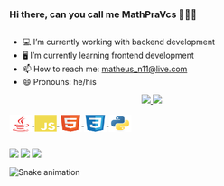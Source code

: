 ### Hi there, can you call me MathPraVcs 🤷‍♂👋

##

- 💻 I’m currently working with backend development
- 🖥 I’m currently learning frontend development
- 📫 How to reach me: matheus_n11@live.com
- 😄 Pronouns: he/his

<div align="center">
  <a href="https://github.com/mathpravcs">
  <img height="180em" src="https://github-readme-stats.vercel.app/api?username=mathpravcs&show_icons=true&theme=dark&include_all_commits=true&count_private=true"/>
  <img height="180em" src="https://github-readme-stats.vercel.app/api/top-langs/?username=mathpravcs&layout=compact&langs_count=7&theme=dark"/>
</div>
  
  <div style="display: inline_block"><br>
  <img align="center" alt="Math-Java" height="30" width="40" src="https://raw.githubusercontent.com/devicons/devicon/master/icons/java/java-plain.svg">
  <img align="center" alt="Math-Js" height="30" width="40" src="https://raw.githubusercontent.com/devicons/devicon/master/icons/javascript/javascript-plain.svg">
  <img align="center" alt="Math-HTML" height="30" width="40" src="https://raw.githubusercontent.com/devicons/devicon/master/icons/html5/html5-original.svg">
  <img align="center" alt="Math-CSS" height="30" width="40" src="https://raw.githubusercontent.com/devicons/devicon/master/icons/css3/css3-original.svg">
  <img align="center" alt="Math-Python" height="30" width="40" src="https://raw.githubusercontent.com/devicons/devicon/master/icons/python/python-original.svg">
  
  </div>
  
  ##
  
  
  <div> 
  
  <a href="https://instagram.com/m_basilio10" target="_blank"><img src="https://img.shields.io/badge/-Instagram-%23E4405F?style=for-the-badge&logo=instagram&logoColor=white" target="_blank"></a>
 	 <a href = "mailto:matheus_n11@live.com"><img src="https://img.shields.io/badge/-Outlook-%23333?style=for-the-badge&logo=gmail&logoColor=white" target="_blank"></a>
  <a href="https://www.linkedin.com/in/matheus-basilio-23a691163" target="_blank"><img src="https://img.shields.io/badge/-LinkedIn-%230077B5?style=for-the-badge&logo=linkedin&logoColor=white" target="_blank"></a> 
 
  ![Snake animation](https://github.com/mathpravcs/mathpravcs/blob/output/github-contribution-grid-snake.svg)
 
</div>
  
